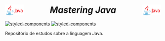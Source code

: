 <div align="center">

<img align="left" width="60px" src="./assets/images/java.png">

<img align="right" width="60px" src="./assets/images/java.png">

# _Mastering Java_

</div>

[![styled-components](https://img.shields.io/badge/lang-PT-a?colorB=ec2025&colorA=0c83bd)](README_ptBr.md)
[![styled-components](https://img.shields.io/badge/lang-EN-a?colorB=ec2025&colorA=0c83bd)](README.md)

Repositório de estudos sobre a linguagem Java.
